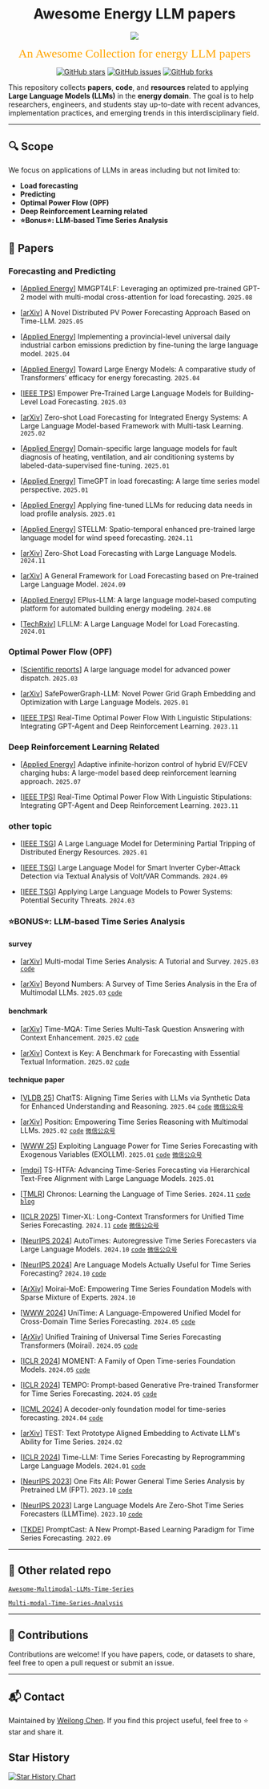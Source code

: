 </h1>
<div align="center">
    <h1>Awesome Energy LLM papers</h1>
    <a href="https://awesome.re"><img src="https://awesome.re/badge.svg"/></a>
</div>

<p align="center">
<font face="黑体" color=orange size=5"> An Awesome Collection for energy LLM papers  </font>
</p>
<p align="center">
  <a href="https://github.com/chenweilong915/awesome_energy_LLM/stargazers"> <img src="https://img.shields.io/github/stars/chenweilong915/awesome_energy_LLM.svg?style=popout-square" alt="GitHub stars"></a>
  <a href="https://github.com/chenweilong915/awesome_energy_LLM/issues"> <img src="https://img.shields.io/github/issues/chenweilong915/awesome_energy_LLM.svg?style=popout-square" alt="GitHub issues"></a>
  <a href="https://github.com/chenweilong915/awesome_energy_LLM/forks"> <img src="https://img.shields.io/github/forks/chenweilong915/awesome_energy_LLM.svg?style=popout-square" alt="GitHub forks"></a>
</p>



This repository collects **papers**, **code**, and **resources** related to applying **Large Language Models (LLMs)** in the **energy domain**. The goal is to help researchers, engineers, and students stay up-to-date with recent advances, implementation practices, and emerging trends in this interdisciplinary field.

---

## 🔍 Scope

We focus on applications of LLMs in areas including but not limited to:

* **Load forecasting**
* **Predicting**
* **Optimal Power Flow (OPF)**
* **Deep Reinforcement Learning related**
* **⭐️Bonus⭐️: LLM-based Time Series Analysis**

## 📄 Papers

### Forecasting and Predicting
- [[Applied Energy](https://www.sciencedirect.com/science/article/pii/S0306261925006956)] MMGPT4LF: Leveraging an optimized pre-trained GPT-2 model with multi-modal cross-attention for load forecasting. `2025.08`

- [[arXiv](https://arxiv.org/abs/2503.06216)] A Novel Distributed PV Power Forecasting Approach Based on Time-LLM. `2025.05`

- [[Applied Energy](https://www.sciencedirect.com/science/article/pii/S0306261925001023)] Implementing a provincial-level universal daily industrial carbon emissions prediction by fine-tuning the large language model. `2025.04`

- [[Applied Energy](https://www.sciencedirect.com/science/article/pii/S0306261925000881)] Toward Large Energy Models: A comparative study of Transformers’ efficacy for energy forecasting. `2025.04`

- [[IEEE TPS](https://ieeexplore.ieee.org/abstract/document/10917006)] Empower Pre-Trained Large Language Models for Building-Level Load Forecasting. `2025.03`

- [[arXiv](https://arxiv.org/abs/2502.16896)] Zero-shot Load Forecasting for Integrated Energy Systems: A Large Language Model-based Framework with Multi-task Learning. `2025.02`

- [[Applied Energy](https://www.sciencedirect.com/science/article/pii/S0306261924017616)] Domain-specific large language models for fault diagnosis of heating, ventilation, and air conditioning systems by labeled-data-supervised fine-tuning. `2025.01`

- [[Applied Energy](https://www.sciencedirect.com/science/article/pii/S0306261924023572)] TimeGPT in load forecasting: A large time series model perspective. `2025.01`

- [[Applied Energy](https://www.sciencedirect.com/science/article/pii/S030626192402049X)] Applying fine-tuned LLMs for reducing data needs in load profile analysis. `2025.01`

- [[Applied Energy](https://www.sciencedirect.com/science/article/pii/S030626192401417X)] STELLM: Spatio-temporal enhanced pre-trained large language model for wind speed forecasting. `2024.11`

- [[arXiv](https://arxiv.org/abs/2411.11350)] Zero-Shot Load Forecasting with Large Language Models. `2024.11`

- [[arXiv](https://arxiv.org/abs/2406.11336)] A General Framework for Load Forecasting based on Pre-trained Large Language Model. `2024.09`

- [[Applied Energy](https://www.sciencedirect.com/science/article/pii/S0306261924008146)] EPlus-LLM: A large language model-based computing platform for automated building energy modeling. `2024.08`

- [[TechRxiv](https://www.techrxiv.org/doi/full/10.36227/techrxiv.170475236.64005369)] LFLLM: A Large Language Model for Load Forecasting. `2024.01`

### Optimal Power Flow (OPF)

- [[Scientific reports](https://www.nature.com/articles/s41598-025-91940-x)] A large language model for advanced power dispatch. `2025.03`

- [[arXiv](https://arxiv.org/abs/2501.07639)] SafePowerGraph-LLM: Novel Power Grid Graph Embedding and Optimization with Large Language Models. `2025.01`

- [[IEEE TPS](https://ieeexplore.ieee.org/document/10339881)] Real-Time Optimal Power Flow With Linguistic Stipulations: Integrating GPT-Agent and Deep Reinforcement Learning. `2023.11`



### Deep Reinforcement Learning Related

- [[Applied Energy](https://www.sciencedirect.com/science/article/pii/S0306261925005707)] Adaptive infinite-horizon control of hybrid EV/FCEV charging hubs: A large-model based deep reinforcement learning approach. `2025.07`

- [[IEEE TPS](https://ieeexplore.ieee.org/document/10339881)] Real-Time Optimal Power Flow With Linguistic Stipulations: Integrating GPT-Agent and Deep Reinforcement Learning. `2023.11`




### other topic
- [[IEEE TSG](https://ieeexplore.ieee.org/document/10675341)] A Large Language Model for Determining Partial Tripping of Distributed Energy Resources. `2025.01`

- [[IEEE TSG](https://ieeexplore.ieee.org/document/10663471)] Large Language Model for Smart Inverter Cyber-Attack Detection via Textual Analysis of Volt/VAR Commands. `2024.09`

- [[IEEE TSG](https://ieeexplore.ieee.org/document/10459250)] Applying Large Language Models to Power Systems: Potential Security Threats. `2024.03`


### ⭐️BONUS⭐️: LLM-based Time Series Analysis

#### survey

- [[arXiv](https://arxiv.org/abs/2503.13709)] Multi-modal Time Series Analysis: A Tutorial and Survey. `2025.03` [`code`](https://github.com/UConn-DSIS/Multi-modal-Time-Series-Analysis)

- [[arXiv](https://www.techrxiv.org/doi/full/10.36227/techrxiv.174317777.72957387)] Beyond Numbers: A Survey of Time Series Analysis in the Era of Multimodal LLMs. `2025.03` [`code`](https://github.com/mllm-ts/Awesome-Multimodal-LLMs-Time-Series)

#### benchmark

- [[arXiv](https://arxiv.org/abs/2503.01875)] Time-MQA: Time Series Multi-Task Question Answering with Context Enhancement. `2025.02` [`code`](https://huggingface.co/Time-QA)

- [[arXiv](https://arxiv.org/abs/2410.18959)] Context is Key: A Benchmark for Forecasting with Essential Textual Information. `2025.02` [`code`](https://github.com/ServiceNow/context-is-key-forecasting)


#### technique paper



- [[VLDB 25](https://arxiv.org/abs/2412.03104)] ChatTS: Aligning Time Series with LLMs via Synthetic Data for Enhanced Understanding and Reasoning. `2025.04` [`code`](https://github.com/NetManAIOps/ChatTS) [`微信公众号`](https://mp.weixin.qq.com/s/6a9LCaaZPemXHSZOmiik0g)

- [[arXiv](https://arxiv.org/abs/2502.01477)] Position: Empowering Time Series Reasoning with Multimodal LLMs. `2025.02` [`code`](https://github.com/ServiceNow/context-is-key-forecasting) [`微信公众号`](https://mp.weixin.qq.com/s/PhSwaqa102YCzOwbPxLWWQ)

- [[WWW 25](https://openreview.net/forum?id=dFapOK8Rhb)] Exploiting Language Power for Time Series Forecasting with Exogenous Variables (EXOLLM). `2025.01` [`code`](https://github.com/h505023992/ExoLLM) [`微信公众号`](https://mp.weixin.qq.com/s/oOuFFzsaGZYThHS3fvZHyA)

- [[mdpi](https://www.mdpi.com/2073-8994/17/3/401)] TS-HTFA: Advancing Time-Series Forecasting via Hierarchical Text-Free Alignment with Large Language Models. `2025.01` 

- [[TMLR](https://arxiv.org/abs/2410.04803)] Chronos: Learning the Language of Time Series. `2024.11` [`code`](https://github.com/amazon-science/chronos-forecasting) [`blog`](https://www.amazon.science/blog/adapting-language-model-architectures-for-time-series-forecasting)

- [[ICLR 2025](https://arxiv.org/abs/2410.04803)] Timer-XL: Long-Context Transformers for Unified Time Series Forecasting. `2024.11` [`code`](https://github.com/thuml/Timer-XL) [`微信公众号`](https://mp.weixin.qq.com/s/IFqysOWo1prdjeBpCiNXBg)

- [[NeurIPS 2024](https://arxiv.org/pdf/2402.02370)] AutoTimes: Autoregressive Time Series Forecasters via Large Language Models. `2024.10`  [`code`](https://github.com/thuml/AutoTimes) [`微信公众号`](https://mp.weixin.qq.com/s/BiMptoer_7xTBaVgHPI9xg)

- [[NeurIPS 2024](https://proceedings.neurips.cc/paper_files/paper/2024/file/6ed5bf446f59e2c6646d23058c86424b-Paper-Conference.pdf)] Are Language Models Actually Useful for Time Series Forecasting? `2024.10` [`code`](https://github.com/BennyTMT/LLMsForTimeSeries)

- [[ArXiv](https://arxiv.org/abs/2410.10469)] Moirai-MoE: Empowering Time Series Foundation Models with Sparse Mixture of Experts. `2024.10` 

- [[WWW 2024](https://arxiv.org/pdf/2402.02370)] UniTime: A Language-Empowered Unified Model for Cross-Domain Time Series Forecasting. `2024.05`  [`code`](https://github.com/liuxu77/UniTime)

- [[ArXiv](https://arxiv.org/abs/2402.02592)] Unified Training of Universal Time Series Forecasting Transformers (Moirai). `2024.05` [`code`](https://github.com/SalesforceAIResearch/uni2ts)



- [[ICLR 2024](https://arxiv.org/abs/2402.03885)] MOMENT: A Family of Open Time-series Foundation Models. `2024.05` [`code`](https://huggingface.co/AutonLab/MOMENT-1-large)

- [[ICLR 2024](https://arxiv.org/abs/2310.04948)] TEMPO: Prompt-based Generative Pre-trained Transformer for Time Series Forecasting. `2024.05` [`code`](https://github.com/DC-research/TEMPO)

- [[ICML 2024](https://arxiv.org/abs/2310.10688)] A decoder-only foundation model for time-series forecasting. `2024.04` [`code`](https://github.com/google-research/timesfm)

- [[arXiv](https://arxiv.org/abs/2308.08241)] TEST: Text Prototype Aligned Embedding to Activate LLM's Ability for Time Series. `2024.02`

- [[ICLR 2024](https://arxiv.org/abs/2310.01728)] Time-LLM: Time Series Forecasting by Reprogramming Large Language Models. `2024.01` [`code`](https://github.com/KimMeen/Time-LLM)

- [[NeurIPS 2023](https://proceedings.neurips.cc/paper_files/paper/2023/file/86c17de05579cde52025f9984e6e2ebb-Paper-Conference.pdf)] One Fits All:
Power General Time Series Analysis by Pretrained LM (FPT). `2023.10` [`code`](https://github.com/DAMO-DI-ML/NeurIPS2023-One-Fits-All)

- [[NeurIPS 2023](https://proceedings.neurips.cc/paper_files/paper/2023/file/3eb7ca52e8207697361b2c0fb3926511-Paper-Conference.pdf)] Large Language Models Are Zero-Shot Time Series Forecasters (LLMTime).  `2023.10` [`code`](https://github.com/ngruver/llmtime)

- [[TKDE](https://arxiv.org/pdf/2210.08964)] PromptCast: A New Prompt-Based Learning Paradigm for Time Series Forecasting. `2022.09`



---

## 📌 Other related repo

[`Awesome-Multimodal-LLMs-Time-Series`](https://github.com/mllm-ts/Awesome-Multimodal-LLMs-Time-Series)

[`Multi-modal-Time-Series-Analysis`](https://github.com/UConn-DSIS/Multi-modal-Time-Series-Analysis)




---

## 🚧 Contributions

Contributions are welcome! If you have papers, code, or datasets to share, feel free to open a pull request or submit an issue.

---

## 📬 Contact

Maintained by [Weilong Chen](mailto:chenweilong921@gmail.com).
If you find this project useful, feel free to ⭐️ star and share it.


## Star History

[![Star History Chart](https://api.star-history.com/svg?repos=chenweilong915/awesome_energy_LLM&type=Date)](https://www.star-history.com/#chenweilong915/awesome_energy_LLM&Date)